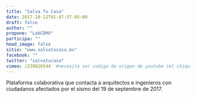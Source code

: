 ```yaml
---
title: "Salva Tu Casa"
date: 2017-10-12T01:47:57-05:00
draft: false
author: ""
propone: "LabCDMX"
participa: ""
head_image: false
sitio: "www.salvatucasa.mx"
facebook: ""
twitter: "salvatucasa"
vimeo: /239020544  #necesita ser codigo de origen de youtube (el chiquito)
---
```

Plataforma colaborativa que contacta a arquitectos e ingenieros con ciudadanos afectados por el sismo del 19 de septembre de 2017.

